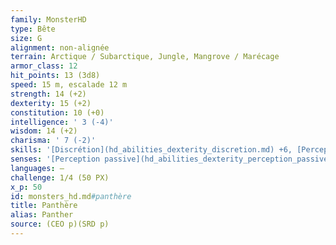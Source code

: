 ```yaml
---
family: MonsterHD
type: Bête
size: G
alignment: non-alignée
terrain: Arctique / Subarctique, Jungle, Mangrove / Marécage
armor_class: 12
hit_points: 13 (3d8)
speed: 15 m, escalade 12 m
strength: 14 (+2)
dexterity: 15 (+2)
constitution: 10 (+0)
intelligence: ' 3 (-4)'
wisdom: 14 (+2)
charisma: ' 7 (-2)'
skills: '[Discrétion](hd_abilities_dexterity_discretion.md) +6, [Perception](hd_abilities_wisdom_perception.md) +4'
senses: '[Perception passive](hd_abilities_dexterity_perception_passive.md) 14'
languages: —
challenge: 1/4 (50 PX)
x_p: 50
id: monsters_hd.md#panthère
title: Panthère
alias: Panther
source: (CEO p)(SRD p)
---
```



